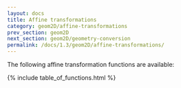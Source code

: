 ```yaml
---
layout: docs
title: Affine transformations
category: geom2D/affine-transformations
prev_section: geom2D
next_section: geom2D/geometry-conversion
permalink: /docs/1.3/geom2D/affine-transformations/
---
```


The following affine transformation functions are available:

{% include table_of_functions.html %}
